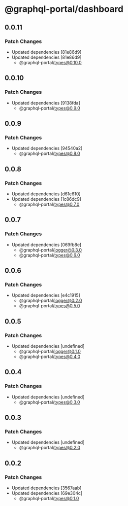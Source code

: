 # @graphql-portal/dashboard

## 0.0.11

### Patch Changes

- Updated dependencies [81e86d9]
- Updated dependencies [81e86d9]
  - @graphql-portal/types@0.10.0

## 0.0.10

### Patch Changes

- Updated dependencies [9138fda]
  - @graphql-portal/types@0.9.0

## 0.0.9

### Patch Changes

- Updated dependencies [94540a2]
  - @graphql-portal/types@0.8.0

## 0.0.8

### Patch Changes

- Updated dependencies [d61e610]
- Updated dependencies [1c86dc9]
  - @graphql-portal/types@0.7.0

## 0.0.7

### Patch Changes

- Updated dependencies [069fb8e]
  - @graphql-portal/logger@0.3.0
  - @graphql-portal/types@0.6.0

## 0.0.6

### Patch Changes

- Updated dependencies [e4c1915]
  - @graphql-portal/logger@0.2.0
  - @graphql-portal/types@0.5.0

## 0.0.5

### Patch Changes

- Updated dependencies [undefined]
  - @graphql-portal/logger@0.1.0
  - @graphql-portal/types@0.4.0

## 0.0.4

### Patch Changes

- Updated dependencies [undefined]
  - @graphql-portal/types@0.3.0

## 0.0.3

### Patch Changes

- Updated dependencies [undefined]
  - @graphql-portal/types@0.2.0

## 0.0.2

### Patch Changes

- Updated dependencies [3567aab]
- Updated dependencies [69e304c]
  - @graphql-portal/types@0.1.0
